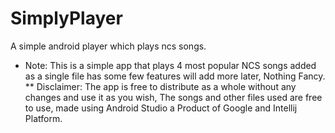# SimplyPlayer
A simple android player which plays ncs songs.
* Note: This is a simple app that plays 4 most popular NCS songs added as a single file has some few features will add more later, Nothing Fancy.
** Disclaimer: The app is free to distribute as a whole without any changes and use it as you wish, The songs and other files        used are free to use, made using Android Studio a Product of Google and Intellij Platform.
